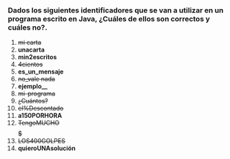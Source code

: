 ### Dados los siguientes identificadores que se van a utilizar en un programa escrito en Java, ¿Cuáles de ellos son correctos y cuáles no?.

1. ~~mi carta~~
2. **unacarta**
3. **min2escritos**
4. ~~4cientos~~
5. **es_un_mensaje**
6. ~~no_vale nada~~
7. **______ejemplo________**
8. ~~mi-programa~~
9. ~~¿Cuántos?~~
10. ~~el%Descontado~~
11. **a150PORHORA**
12. ~~TengoMUCHO$$$$$~~
13. ~~LOS400GOLPES~~
14. **quieroUNAsolución**